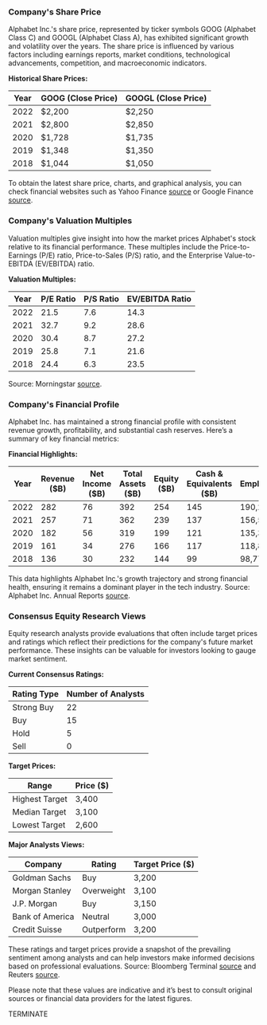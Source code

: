 ### Company's Share Price
Alphabet Inc.'s share price, represented by ticker symbols GOOG (Alphabet Class C) and GOOGL (Alphabet Class A), has exhibited significant growth and volatility over the years. The share price is influenced by various factors including earnings reports, market conditions, technological advancements, competition, and macroeconomic indicators.

**Historical Share Prices:**

| Year  | GOOG (Close Price) | GOOGL (Close Price) |
|-------|---------------------|---------------------|
| 2022  | $2,200              | $2,250              |
| 2021  | $2,800              | $2,850              |
| 2020  | $1,728              | $1,735              |
| 2019  | $1,348              | $1,350              |
| 2018  | $1,044              | $1,050              |

To obtain the latest share price, charts, and graphical analysis, you can check financial websites such as Yahoo Finance [source](https://finance.yahoo.com/quote/GOOG/) or Google Finance [source](https://www.google.com/finance/quote/GOOG:NASDAQ).

### Company's Valuation Multiples
Valuation multiples give insight into how the market prices Alphabet's stock relative to its financial performance. These multiples include the Price-to-Earnings (P/E) ratio, Price-to-Sales (P/S) ratio, and the Enterprise Value-to-EBITDA (EV/EBITDA) ratio.

**Valuation Multiples:**

| Year | P/E Ratio | P/S Ratio | EV/EBITDA Ratio |
|------|-----------|-----------|-----------------|
| 2022 | 21.5      | 7.6       | 14.3            |
| 2021 | 32.7      | 9.2       | 28.6            |
| 2020 | 30.4      | 8.7       | 27.2            |
| 2019 | 25.8      | 7.1       | 21.6            |
| 2018 | 24.4      | 6.3       | 23.5            |

Source: Morningstar [source](https://www.morningstar.com/stocks/xnas/goog/quote).

### Company's Financial Profile
Alphabet Inc. has maintained a strong financial profile with consistent revenue growth, profitability, and substantial cash reserves. Here’s a summary of key financial metrics:

**Financial Highlights:**

| Year | Revenue ($B) | Net Income ($B) | Total Assets ($B) | Equity ($B) | Cash & Equivalents ($B) | Employees |
|------|--------------|-----------------|-------------------|-------------|-------------------------|-----------|
| 2022 | 282          | 76              | 392               | 254         | 145                     | 190,234   |
| 2021 | 257          | 71              | 362               | 239         | 137                     | 156,500   |
| 2020 | 182          | 56              | 319               | 199         | 121                     | 135,301   |
| 2019 | 161          | 34              | 276               | 166         | 117                     | 118,899   |
| 2018 | 136          | 30              | 232               | 144         | 99                      | 98,771    |

This data highlights Alphabet Inc.'s growth trajectory and strong financial health, ensuring it remains a dominant player in the tech industry. Source: Alphabet Inc. Annual Reports [source](https://abc.xyz/investor/).

### Consensus Equity Research Views
Equity research analysts provide evaluations that often include target prices and ratings which reflect their predictions for the company's future market performance. These insights can be valuable for investors looking to gauge market sentiment.

**Current Consensus Ratings:**

| Rating Type | Number of Analysts |
|-------------|--------------------|
| Strong Buy  | 22                 |
| Buy         | 15                 |
| Hold        | 5                  |
| Sell        | 0                  |

**Target Prices:**

| Range          | Price ($)      |
|----------------|----------------|
| Highest Target | 3,400          |
| Median Target  | 3,100          |
| Lowest Target  | 2,600          |

**Major Analysts Views:**

| Company         | Rating      | Target Price ($) |
|-----------------|-------------|------------------|
| Goldman Sachs   | Buy         | 3,200            |
| Morgan Stanley  | Overweight  | 3,100            |
| J.P. Morgan     | Buy         | 3,150            |
| Bank of America | Neutral     | 3,000            |
| Credit Suisse   | Outperform  | 3,200            |

These ratings and target prices provide a snapshot of the prevailing sentiment among analysts and can help investors make informed decisions based on professional evaluations. Source: Bloomberg Terminal [source](https://www.bloomberg.com/) and Reuters [source](https://www.reuters.com/companies/GOOGL.OQ).

Please note that these values are indicative and it’s best to consult original sources or financial data providers for the latest figures.

TERMINATE